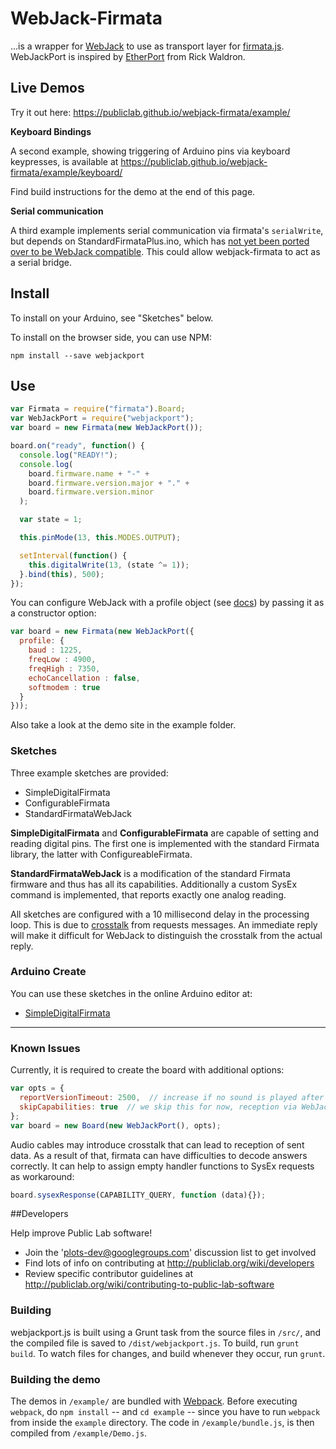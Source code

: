WebJack-Firmata
====

...is a wrapper for [WebJack](https://github.com/publiclab/webjack) to use as transport layer for [firmata.js](https://github.com/firmata/firmata.js). WebJackPort is inspired by [EtherPort](https://github.com/rwaldron/etherport) from Rick Waldron.

## Live Demos

Try it out here: https://publiclab.github.io/webjack-firmata/example/

__Keyboard Bindings__

A second example, showing triggering of Arduino pins via keyboard keypresses, is available at https://publiclab.github.io/webjack-firmata/example/keyboard/

Find build instructions for the demo at the end of this page.

__Serial communication__

A third example implements serial communication via firmata's `serialWrite`, but depends on StandardFirmataPlus.ino, which has [not yet been ported over to be WebJack compatible](https://github.com/publiclab/webjack-firmata/issues/19). This could allow webjack-firmata to act as a serial bridge.


## Install

To install on your Arduino, see "Sketches" below.

To install on the browser side, you can use NPM:

```
npm install --save webjackport
```


## Use
```js
var Firmata = require("firmata").Board;
var WebJackPort = require("webjackport");
var board = new Firmata(new WebJackPort());

board.on("ready", function() {
  console.log("READY!");
  console.log(
    board.firmware.name + "-" +
    board.firmware.version.major + "." +
    board.firmware.version.minor
  );

  var state = 1;

  this.pinMode(13, this.MODES.OUTPUT);

  setInterval(function() {
    this.digitalWrite(13, (state ^= 1));
  }.bind(this), 500);
});
```

You can configure WebJack with a profile object (see [docs](https://github.com/publiclab/webjack#individual-profile-options)) by passing it as a constructor option:

```js
var board = new Firmata(new WebJackPort({
  profile: {
    baud : 1225,
    freqLow : 4900,
    freqHigh : 7350,
    echoCancellation : false,
    softmodem : true
  }
}));
```

Also take a look at the demo site in the example folder.

### Sketches

Three example sketches are provided:

- SimpleDigitalFirmata
- ConfigurableFirmata
- StandardFirmataWebJack

__SimpleDigitalFirmata__ and __ConfigurableFirmata__ are capable of setting and reading digital pins. The first one is implemented with the standard Firmata library, the latter with ConfigureableFirmata.

__StandardFirmataWebJack__ is a modification of the standard Firmata firmware and thus has all its capabilities. Additionally a custom SysEx command is implemented, that reports exactly one analog reading.

All sketches are configured with a 10 millisecond delay in the processing loop. This is due to [crosstalk](https://en.wikipedia.org/wiki/Crosstalk) from requests messages. An immediate reply will make it difficult for WebJack to distinguish the crosstalk from the actual reply. 

### Arduino Create

You can use these sketches in the online Arduino editor at:

* [SimpleDigitalFirmata](https://create.arduino.cc/editor/jywarren/62d3f94c-a682-4b51-aea5-d0ae54e360b6/preview)

****

### Known Issues

Currently, it is required to create the board with additional options:

```js
var opts = {
  reportVersionTimeout: 2500,  // increase if no sound is played after loading the site
  skipCapabilities: true  // we skip this for now, reception via WebJack is not reliable enough
};
var board = new Board(new WebJackPort(), opts);
```

Audio cables may introduce crosstalk that can lead to reception of sent data. As a result of that, firmata can have difficulties to decode answers correctly. It can help to assign empty handler functions to SysEx requests as workaround:

```js
board.sysexResponse(CAPABILITY_QUERY, function (data){});
``` 


##Developers

Help improve Public Lab software!

* Join the 'plots-dev@googlegroups.com' discussion list to get involved
* Find lots of info on contributing at http://publiclab.org/wiki/developers
* Review specific contributor guidelines at http://publiclab.org/wiki/contributing-to-public-lab-software


### Building

webjackport.js is built using a Grunt task from the source files in `/src/`, and the compiled file is saved to `/dist/webjackport.js`. To build, run `grunt build`. To watch files for changes, and build whenever they occur, run `grunt`. 

### Building the demo

The demos in `/example/` are bundled with [Webpack](https://webpack.github.io/). Before executing `webpack`, do `npm install` -- and `cd example` -- since you have to run `webpack` from inside the `example` directory. The code in `/example/bundle.js`, is then compiled from `/example/Demo.js`. 

